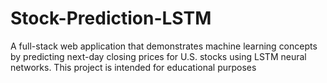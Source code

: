 # Stock-Prediction-LSTM
  A full-stack web application that demonstrates machine learning concepts by predicting next-day closing prices for U.S. stocks using LSTM neural networks. This project is intended for educational purposes
